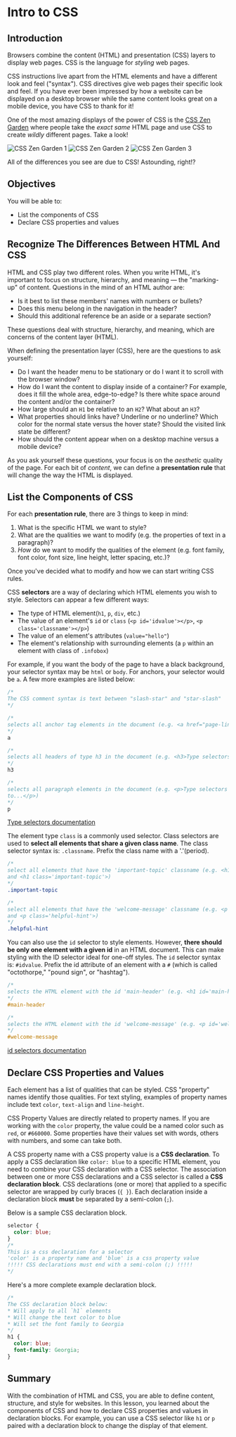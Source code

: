 
# Intro to CSS

## Introduction
Browsers combine the content (HTML) and presentation (CSS) layers to
display web pages.  CSS is the language for *styling* web pages.

CSS instructions live apart from the HTML elements and have a different
look and feel ("syntax"). CSS directives give web pages their specific look and
feel.  If you have ever been impressed by how a website can be displayed on a
desktop browser while the same content looks great on a mobile device, you have
CSS to thank for it!

One of the most amazing displays of the power of CSS is the
[CSS Zen Garden](http://www.csszengarden.com/) where people take the _exact
same_ HTML page and use CSS to create _wildly_ different pages. Take a look!

![CSS Zen Garden 1](images/zengarden1.png "A long-scrolling single-page CSS Zen Garden design")
![CSS Zen Garden 2](images/zengarden2.png "An animated CSS, full-screen browser single-page style Zen Garden design")
![CSS Zen Garden 3](images/zengarden3.png "Blog-like CSS Zen Garden designs")

All of the differences you see are due to CSS!
Astounding, right!?

## Objectives
You will be able to:
* List the components of CSS
* Declare CSS properties and values

## Recognize The Differences Between HTML And CSS

HTML and CSS play two different roles. When you write HTML, it's important to focus on structure, hierarchy, and meaning &mdash; the "marking-up" of content. Questions in the mind of an HTML author are:

* Is it best to list these members' names with numbers or bullets?
* Does this menu belong in the navigation in the header?
* Should this additional reference be an aside or a separate section?

These questions deal with structure, hierarchy, and meaning, which are concerns of the content layer (HTML).

When defining the presentation layer (CSS), here are the questions to ask
yourself:

* Do I want the header menu to be stationary or do I want it to scroll with the
  browser window?
* How do I want the content to display inside of a container? For example,
  does it fill the whole area, edge-to-edge? Is there white space around the content and/or the container?
* How large should an `H1` be relative to an `H2`? What about an `H3`?
* What properties should links have? Underline or no underline?
  Which color for the normal state versus the hover state? Should the visited link state be different?
* How should the content appear when on a desktop machine versus a
  mobile device?

As you ask yourself these questions, your focus is on the *aesthetic* quality
of the page. For each bit of _content_, we can define a **presentation rule**
that will change the way the HTML is displayed.

## List the Components of CSS

For each **presentation rule**, there are 3 things to keep in mind:

1. What is the specific HTML we want to style?
2. What are the qualities we want to modify (e.g. the properties of text
   in a paragraph)?
3. _How_ do we want to modify the qualities of the element (e.g. font
   family, font color, font size, line height, letter spacing, etc.)?

Once you've decided what to modify and how we can start writing CSS rules.

CSS **selectors** are a way of declaring which HTML elements you wish to style.
Selectors can appear a few different ways:

- The type of HTML element(`h1`, `p`, `div`, etc.)
- The value of an element's `id` or `class` (```<p id='idvalue'></p>```, ```<p
  class='classname'></p>```)
- The value of an element's attributes (`value="hello"`)
- The element's relationship with surrounding elements (a `p` within an element
  with class of `.infobox`)

For example, if you want the body of the page to have a black background, your
selector syntax may be `html` or `body`. For anchors, your selector would be
`a`. A few more examples are listed below:

```css
/*
The CSS comment syntax is text between "slash-star" and "star-slash"
*/

/*
selects all anchor tag elements in the document (e.g. <a href="page-link.html">Page Link</a>)
*/
a

/*
selects all headers of type h3 in the document (e.g. <h3>Type selectors</h3>)
*/
h3

/*
selects all paragraph elements in the document (e.g. <p>Type selectors are used
to...</p>)
*/
p
```

[Type selectors documentation](https://developer.mozilla.org/en-US/docs/Web/CSS/Type_selectors)

The element type `class` is a commonly used selector. Class selectors are used
to **select all elements that share a given class name**. The class selector
syntax is: `.classname`. Prefix the class name with a '.'(period).

```css
/*
select all elements that have the 'important-topic' classname (e.g. <h1 class='important-topic'>
and <h1 class='important-topic'>)
*/
.important-topic

/*
select all elements that have the 'welcome-message' classname (e.g. <p class='helpful-hint'>
and <p class='helpful-hint'>)
*/
.helpful-hint
```

You can also use the `id` selector to style elements. However, **there should
be only one element with a given id** in an HTML document. This can make
styling with the ID selector ideal for one-off styles. The `id` selector syntax
is: `#idvalue`. Prefix the id attribute of an element with a `#` (which is
called "octothorpe," "pound sign", or "hashtag").

```css
/*
selects the HTML element with the id 'main-header' (e.g. <h1 id='main-header'>)
*/
#main-header

/*
selects the HTML element with the id 'welcome-message' (e.g. <p id='welcome-message'>)
*/
#welcome-message
```

[id selectors documentation](https://developer.mozilla.org/en-US/docs/Web/CSS/ID_selectors)

## Declare CSS Properties and Values

Each element has a list of qualities that can be styled.  CSS "property" names
identify those qualities. For text styling, examples of property names include
text `color`, `text-align` and `line-height`.

CSS Property Values are directly related to property names. If you are working
with the `color` property, the value could be a named color such as `red`, or
`#660000`. Some properties have their values set with words, others with
numbers, and some can take both.

A CSS property name with a CSS property value is a **CSS declaration**.
To apply a CSS declaration like `color: blue` to a specific HTML
element, you need to combine your CSS declaration with a CSS selector. The
association between one or more CSS declarations and a CSS selector is called a
**CSS declaration block**. CSS declarations (one or more) that applied to a
specific selector are wrapped by curly braces (`{ }`).  Each declaration inside
a declaration block **must** be separated by a semi-colon (`;`).

Below is a sample CSS declaration block.

```css
selector {
  color: blue;
}
/*
This is a css declaration for a selector
'color' is a property name and 'blue' is a css property value
!!!!! CSS declarations must end with a semi-colon (;) !!!!!
*/
```

Here's a more complete example declaration block.

```css
/*
The CSS declaration block below:
* Will apply to all `h1` elements
* Will change the text color to blue
* Will set the font family to Georgia
*/
h1 {
  color: blue;
  font-family: Georgia;
}
```

## Summary

With the combination of HTML and CSS, you are able to define content, structure, and style for websites. In this lesson, you learned about the components of CSS and how to declare CSS properties and values in declaration blocks. For example, you can use a CSS selector like `h1` or `p` paired with a declaration block to change the display of that element.


```

```
